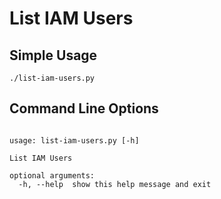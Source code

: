 List IAM Users
=========

## Simple Usage

```
./list-iam-users.py
```

## Command Line Options

```

usage: list-iam-users.py [-h]

List IAM Users

optional arguments:
  -h, --help  show this help message and exit

```
